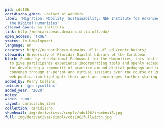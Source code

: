 ```yaml
---
pid: cds106
caridischo_genre: Cabinet of Wonders
label: 'Migration, Mobility, Sustainability: NEH Institute for Advanced Topics in
  the Digital Humanities'
claimed_genre: an institute
link: http://nehcaribbean.domains.uflib.ufl.edu/
open_access: 'TRUE'
status: In Development
language: en
creators: http://nehcaribbean.domains.uflib.ufl.edu/contributors/
stewards: University of Florida; Digital Library of the Caribbean
blurb: Funded by the National Endowment for the Humanities, this institute was designed
  to give participants experience incorporating tools and openly accessible collections
  for developing a community of practice around digital pedagogy and teaching. Participants
  convened through in-person and virtual sessions over the course of 2019-2020. This
  web publication highlights their work and encourages further sharing and collaboration.
added_by: Perry Collins
twitter: "@perrycollins"
added_year: '2020'
notes:
order: '008'
layout: caridischo_item
collection: caridischo
thumbnail: img/derivatives/simple/cds106/thumbnail.jpg
full: img/derivatives/simple/cds106/fullwidth.jpg
---
```

